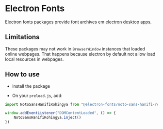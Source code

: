 # Electron Fonts

Electron fonts packages provide font archives em electron desktop apps.

## Limitations

These packages may not work in `BrowserWindow` instances that loaded online webpages. That happens because electron by default not allow load local resources in webpages.

## How to use

* Install the package

* On your `preload.js`, add:

```ts
import NotoSansHanifiRohingya from "@electron-fonts/noto-sans-hanifi-rohingya"

window.addEventListener("DOMContentLoaded", () => {
    NotoSansHanifiRohingya.inject()
})
```